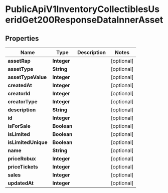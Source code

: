 

# PublicApiV1InventoryCollectiblesUseridGet200ResponseDataInnerAsset


## Properties

| Name | Type | Description | Notes |
|------------ | ------------- | ------------- | -------------|
|**assetRap** | **Integer** |  |  [optional] |
|**assetType** | **String** |  |  [optional] |
|**assetTypeValue** | **Integer** |  |  [optional] |
|**createdAt** | **Integer** |  |  [optional] |
|**creatorId** | **Integer** |  |  [optional] |
|**creatorType** | **Integer** |  |  [optional] |
|**description** | **String** |  |  [optional] |
|**id** | **Integer** |  |  [optional] |
|**isForSale** | **Boolean** |  |  [optional] |
|**isLimited** | **Boolean** |  |  [optional] |
|**isLimitedUnique** | **Boolean** |  |  [optional] |
|**name** | **String** |  |  [optional] |
|**priceRobux** | **Integer** |  |  [optional] |
|**priceTickets** | **Integer** |  |  [optional] |
|**sales** | **Integer** |  |  [optional] |
|**updatedAt** | **Integer** |  |  [optional] |




